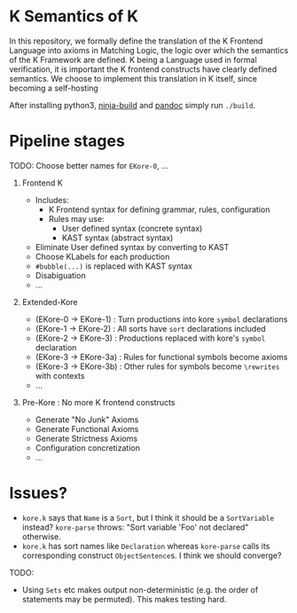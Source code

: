 K Semantics of K
================

In this repository, we formally define the translation of the K Frontend
Language into axioms in Matching Logic, the logic over which the semantics of
the K Framework are defined. K being a Language used in formal verification, it
is important the K frontend constructs have clearly defined semantics. We choose
to implement this translation in K itself, since becoming a self-hosting

After installing python3, [ninja-build] and [pandoc] simply run `./build`.

[pandoc]:      https://pandoc.org
[ninja-build]: https://ninja-build.org

Pipeline stages
===============

TODO: Choose better names for `EKore-0`, ...

1.  Frontend K

    -   Includes:
        -   K Frontend syntax for defining grammar, rules, configuration
        -   Rules may use:
            -   User defined syntax (concrete syntax)
            -   KAST syntax (abstract syntax)
    -   Eliminate User defined syntax by converting to KAST
    -   Choose KLabels for each production
    -   `#bubble(...)` is replaced with KAST syntax
    -   Disabiguation
    -   ...
2.  Extended-Kore 
    *   (EKore-0 -> EKore-1)  : Turn productions into kore `symbol` declarations
    *   (EKore-1 -> EKore-2)  : All sorts have `sort` declarations included
    *   (EKore-2 -> EKore-3)  : Productions replaced with kore's `symbol` declaration
    *   (EKore-3 -> EKore-3a) : Rules for functional symbols become axioms
    *   (EKore-3 -> EKore-3b) : Other rules for symbols become `\rewrites` with contexts
    *   ...
3.  Pre-Kore : No more K frontend constructs
    -   Generate "No Junk" Axioms
    -   Generate Functional Axioms
    -   Generate Strictness Axioms
    -   Configuration concretization
    -   ...

Issues?
=======

-   `kore.k` says that `Name` is a `Sort`, but I think it should be a
    `SortVariable` instead? `kore-parse` throws: "Sort variable 'Foo' not
    declared" otherwise.
-   `kore.k` has sort names like `Declaration` whereas `kore-parse` calls its
    corresponding construct `ObjectSentence`s. I think we should converge?

TODO:

-   Using `Sets` etc makes output non-deterministic (e.g. the order of
    statements may be permuted). This makes testing hard.
    

